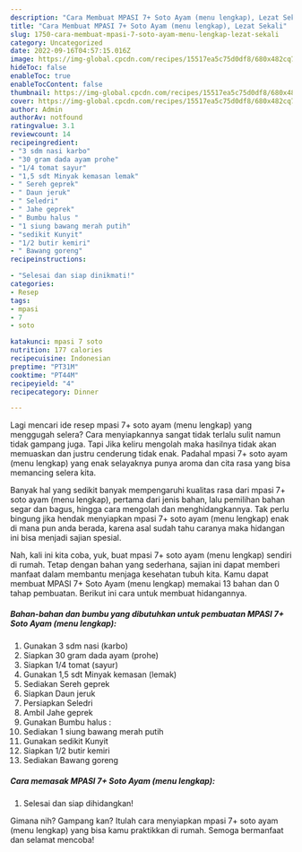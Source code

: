 ```yaml
---
description: "Cara Membuat MPASI 7+ Soto Ayam (menu lengkap), Lezat Sekali"
title: "Cara Membuat MPASI 7+ Soto Ayam (menu lengkap), Lezat Sekali"
slug: 1750-cara-membuat-mpasi-7-soto-ayam-menu-lengkap-lezat-sekali
category: Uncategorized
date: 2022-09-16T04:57:15.016Z
image: https://img-global.cpcdn.com/recipes/15517ea5c75d0df8/680x482cq70/mpasi-7-soto-ayam-menu-lengkap-foto-resep-utama.jpg
hideToc: false
enableToc: true
enableTocContent: false
thumbnail: https://img-global.cpcdn.com/recipes/15517ea5c75d0df8/680x482cq70/mpasi-7-soto-ayam-menu-lengkap-foto-resep-utama.jpg
cover: https://img-global.cpcdn.com/recipes/15517ea5c75d0df8/680x482cq70/mpasi-7-soto-ayam-menu-lengkap-foto-resep-utama.jpg
author: Admin
authorAv: notfound
ratingvalue: 3.1
reviewcount: 14
recipeingredient:
- "3 sdm nasi karbo"
- "30 gram dada ayam prohe"
- "1/4 tomat sayur"
- "1,5 sdt Minyak kemasan lemak"
- " Sereh geprek"
- " Daun jeruk"
- " Seledri"
- " Jahe geprek"
- " Bumbu halus "
- "1 siung bawang merah putih"
- "sedikit Kunyit"
- "1/2 butir kemiri"
- " Bawang goreng"
recipeinstructions:

- "Selesai dan siap dinikmati!"
categories:
- Resep
tags:
- mpasi
- 7
- soto

katakunci: mpasi 7 soto 
nutrition: 177 calories
recipecuisine: Indonesian
preptime: "PT31M"
cooktime: "PT44M"
recipeyield: "4"
recipecategory: Dinner

---
```



Lagi mencari ide resep mpasi 7+ soto ayam (menu lengkap) yang menggugah selera? Cara menyiapkannya sangat tidak terlalu sulit namun tidak gampang juga. Tapi Jika keliru mengolah maka hasilnya tidak akan memuaskan dan justru cenderung tidak enak. Padahal mpasi 7+ soto ayam (menu lengkap) yang enak selayaknya punya aroma dan cita rasa yang bisa memancing selera kita.


Banyak hal yang sedikit banyak mempengaruhi kualitas rasa dari mpasi 7+ soto ayam (menu lengkap), pertama dari jenis bahan, lalu pemilihan bahan segar dan bagus, hingga cara mengolah dan menghidangkannya. Tak perlu bingung jika hendak menyiapkan mpasi 7+ soto ayam (menu lengkap) enak di mana pun anda berada, karena asal sudah tahu caranya maka hidangan ini bisa menjadi sajian spesial.




Nah, kali ini kita coba, yuk, buat mpasi 7+ soto ayam (menu lengkap) sendiri di rumah. Tetap dengan bahan yang sederhana, sajian ini dapat memberi manfaat dalam membantu menjaga kesehatan tubuh kita. Kamu dapat membuat MPASI 7+ Soto Ayam (menu lengkap) memakai 13 bahan dan 0 tahap pembuatan. Berikut ini cara untuk membuat hidangannya.

<!--inarticleads1-->

##### Bahan-bahan dan bumbu yang dibutuhkan untuk pembuatan MPASI 7+ Soto Ayam (menu lengkap):

1. Gunakan 3 sdm nasi (karbo)
1. Siapkan 30 gram dada ayam (prohe)
1. Siapkan 1/4 tomat (sayur)
1. Gunakan 1,5 sdt Minyak kemasan (lemak)
1. Sediakan  Sereh geprek
1. Siapkan  Daun jeruk
1. Persiapkan  Seledri
1. Ambil  Jahe geprek
1. Gunakan  Bumbu halus :
1. Sediakan 1 siung bawang merah putih
1. Gunakan sedikit Kunyit
1. Siapkan 1/2 butir kemiri
1. Sediakan  Bawang goreng




<!--inarticleads2-->

##### Cara memasak MPASI 7+ Soto Ayam (menu lengkap):


1. Selesai dan siap dihidangkan!



Gimana nih? Gampang kan? Itulah cara menyiapkan mpasi 7+ soto ayam (menu lengkap) yang bisa kamu praktikkan di rumah. Semoga bermanfaat dan selamat mencoba!
